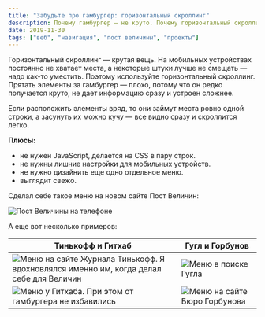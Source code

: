 ```yaml
---
title: "Забудьте про гамбургер: горизонтальный скроллинг"
description: Почему гамбургер — не круто. Почему горизонтальный скроллинг — круто. С примерами
date: 2019-11-30
tags: ["веб", "навигация", "пост величины", "проекты"]
---
```


Горизонтальный скроллинг — крутая вещь. На мобильных устройствах постоянно не хватает места, а некоторые штуки лучше не смещать — надо как-то уместить. Поэтому используйте горизонтальный скроллинг. Прятать элементы за гамбургер — плохо, потому что он редко получается круто, не дает информацию сразу и устроен сложнее.

Если расположить элементы вряд, то они займут места ровно одной строки, а засунуть их можно кучу — все видно сразу и скроллится легко.

**Плюсы:**
- не нужен JavaScript, делается на CSS в пару строк.
- не нужны лишние настройки для мобильных устройств.
- не нужно дизайнить еще одно отдельное меню.
- выглядит свежо.

Сделал себе такое меню на новом сайте Пост Величин:

![Пост Величины на телефоне](/images/postvel-horizon.jpg)

А еще вот несколько примеров:

|Тинькофф и Гитхаб|Гугл и Горбунов|
|--------|--------|
![Меню на сайте Журнала Тинькофф. Я вдохновлялся именно им, когда делал себе для Величин](/images/tinkoff-horizon.jpg)|![Меню в поиске Гугла](/images/google-horizon.jpg)
![Меню у Гитхаба. При этом от гамбургера не избавились](/images/github-horizon.jpg)|![Меню на сайте Бюро Горбунова](/images/bureau-horizon.jpg)

